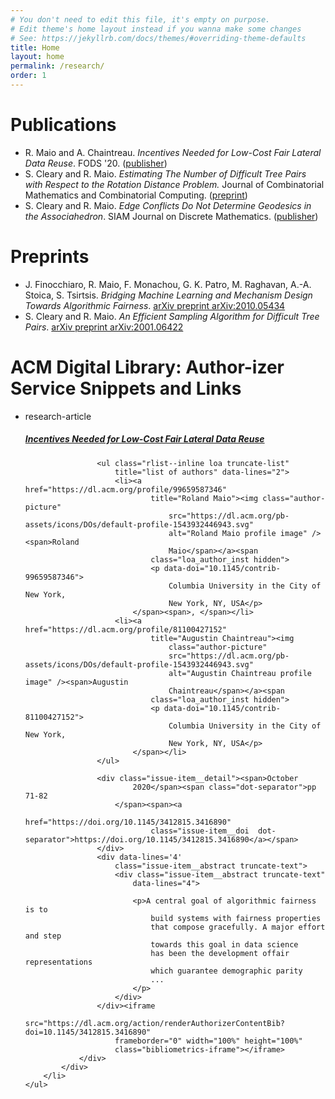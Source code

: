 ```yaml
---
# You don't need to edit this file, it's empty on purpose.
# Edit theme's home layout instead if you wanna make some changes
# See: https://jekyllrb.com/docs/themes/#overriding-theme-defaults
title: Home
layout: home
permalink: /research/
order: 1
---
```


# Publications

- R. Maio and A. Chaintreau. *Incentives Needed for Low-Cost Fair Lateral Data
  Reuse*. FODS '20.  ([publisher][incentives needed])
- S. Cleary and R. Maio. *Estimating The Number of Difficult Tree Pairs with
  Respect to the Rotation Distance Problem.* Journal of Combinatorial
  Mathematics and Combinatorial Computing. ([preprint][JCMCC])
- S. Cleary and R. Maio. *Edge Conflicts Do Not Determine Geodesics in the
  Associahedron*. SIAM Journal on Discrete Mathematics. ([publisher][SIAM])


# Preprints

- J. Finocchiaro, R. Maio, F. Monachou, G. K. Patro, M. Raghavan, A.-A. Stoica,
  S. Tsirtsis. *Bridging Machine Learning and Mechanism Design Towards
  Algorithmic Fairness*. [arXiv preprint arXiv:2010.05434][Bridging]
- S. Cleary and R. Maio. *An Efficient Sampling Algorithm for Difficult Tree
  Pairs*. [arXiv preprint arXiv:2001.06422][Sampling]

# ACM Digital Library: Author-izer Service Snippets and Links

<div class="multi-search multi-search--issue-item">
    <ul class="rlist ">
        <li class="grid-item separated-block--dashed--bottom">
            <div class="issue-item clearfix">
                <div class="issue-item__citation">
                    <div class="issue-heading">research-article</div>
                </div>
                <div class="issue-item__content">
                    <h5 class="issue-item__title"><a
                            href="https://dl.acm.org/doi/10.1145/3412815.3416890?cid=99659587346">Incentives
                            Needed for Low-Cost Fair Lateral Data Reuse</a></h5>

                    <ul class="rlist--inline loa truncate-list"
                        title="list of authors" data-lines="2">
                        <li><a href="https://dl.acm.org/profile/99659587346"
                                title="Roland Maio"><img class="author-picture"
                                    src="https://dl.acm.org/pb-assets/icons/DOs/default-profile-1543932446943.svg"
                                    alt="Roland Maio profile image" /><span>Roland
                                    Maio</span></a><span
                                class="loa_author_inst hidden">
                                <p data-doi="10.1145/contrib-99659587346">
                                    Columbia University in the City of New York,
                                    New York, NY, USA</p>
                            </span><span>, </span></li>
                        <li><a href="https://dl.acm.org/profile/81100427152"
                                title="Augustin Chaintreau"><img
                                    class="author-picture"
                                    src="https://dl.acm.org/pb-assets/icons/DOs/default-profile-1543932446943.svg"
                                    alt="Augustin Chaintreau profile image" /><span>Augustin
                                    Chaintreau</span></a><span
                                class="loa_author_inst hidden">
                                <p data-doi="10.1145/contrib-81100427152">
                                    Columbia University in the City of New York,
                                    New York, NY, USA</p>
                            </span></li>
                    </ul>

                    <div class="issue-item__detail"><span>October
                            2020</span><span class="dot-separator">pp 71-82
                        </span><span><a
                                href="https://doi.org/10.1145/3412815.3416890"
                                class="issue-item__doi  dot-separator">https://doi.org/10.1145/3412815.3416890</a></span>
                    </div>
                    <div data-lines='4'
                        class="issue-item__abstract truncate-text">
                        <div class="issue-item__abstract truncate-text"
                            data-lines="4">

                            <p>A central goal of algorithmic fairness is to
                                build systems with fairness properties
                                that compose gracefully. A major effort and step
                                towards this goal in data science
                                has been the development offair representations
                                which guarantee demographic parity
                                ...
                            </p>
                        </div>
                    </div><iframe
                        src="https://dl.acm.org/action/renderAuthorizerContentBib?doi=10.1145/3412815.3416890"
                        frameborder="0" width="100%" height="100%"
                        class="bibliometrics-iframe"></iframe>
                </div>
            </div>
        </li>
    </ul>
</div>
<link rel="stylesheet"
    href="https://dl.acm.org/specs/products/acm/widgets/authorizer/scss/style.css" />

[incentives needed]: https://dl.acm.org/doi/10.1145/3412815.3416890
[JCMCC]: https://arxiv.org/abs/2001.06407
[SIAM]: https://epubs.siam.org/doi/abs/10.1137/17M1114582
[Bridging]: https://arxiv.org/abs/2010.05434
[Sampling]: https://arxiv.org/abs/2001.06422

